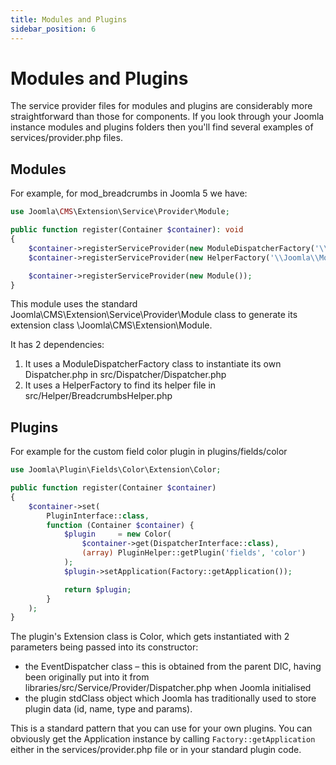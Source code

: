 ```yaml
---
title: Modules and Plugins
sidebar_position: 6
---
```

Modules and Plugins
===================

The service provider files for modules and plugins are considerably more straightforward than those for components. If you look through your Joomla instance modules and plugins folders then you'll find several examples of services/provider.php files.

## Modules

For example, for mod_breadcrumbs in Joomla 5 we have:

```php
use Joomla\CMS\Extension\Service\Provider\Module;

public function register(Container $container): void
{
    $container->registerServiceProvider(new ModuleDispatcherFactory('\\Joomla\\Module\\Breadcrumbs'));
    $container->registerServiceProvider(new HelperFactory('\\Joomla\\Module\\Breadcrumbs\\Site\\Helper'));

    $container->registerServiceProvider(new Module());
}
```

This module uses the standard Joomla\CMS\Extension\Service\Provider\Module class to generate its extension class \Joomla\CMS\Extension\Module. 

It has 2 dependencies:
1. It uses a ModuleDispatcherFactory class to instantiate its own Dispatcher.php in src/Dispatcher/Dispatcher.php
2. It uses a HelperFactory to find its helper file in src/Helper/BreadcrumbsHelper.php

## Plugins

For example for the custom field color plugin in plugins/fields/color

```php
use Joomla\Plugin\Fields\Color\Extension\Color;

public function register(Container $container)
{
    $container->set(
        PluginInterface::class,
        function (Container $container) {
            $plugin     = new Color(
                $container->get(DispatcherInterface::class),
                (array) PluginHelper::getPlugin('fields', 'color')
            );
            $plugin->setApplication(Factory::getApplication());

            return $plugin;
        }
    );
}
```

The plugin's Extension class is Color, which gets instantiated with 2 parameters being passed into its constructor:
- the EventDispatcher class – this is obtained from the parent DIC, having been originally put into it from libraries/src/Service/Provider/Dispatcher.php when Joomla initialised
- the plugin stdClass object which Joomla has traditionally used to store plugin data (id, name, type and params).

This is a standard pattern that you can use for your own plugins. You can obviously get the Application instance by calling `Factory::getApplication` either in the services/provider.php file or in your standard plugin code. 